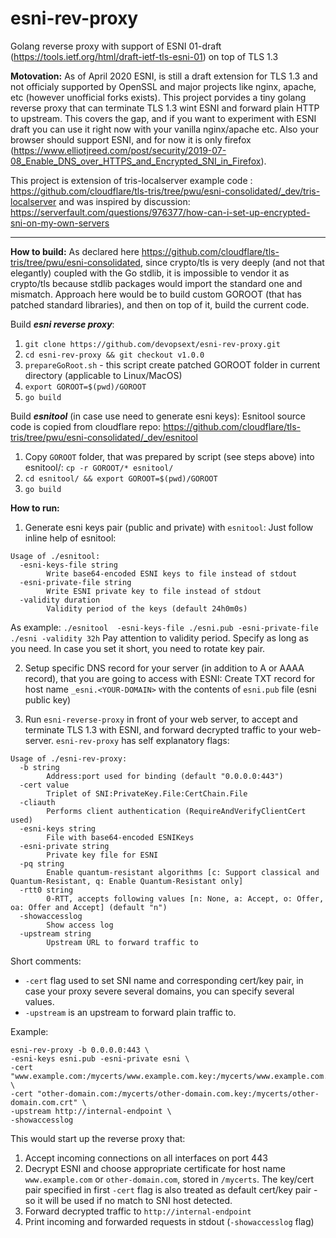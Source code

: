 # esni-rev-proxy
Golang reverse proxy with support of ESNI 01-draft (https://tools.ietf.org/html/draft-ietf-tls-esni-01) on top of TLS 1.3

__Motovation:__ As of April 2020 ESNI, is still a draft extension for TLS 1.3 and not officialy supported by OpenSSL and major projects like nginx, apache, etc (however unofficial forks exists). This project porvides a tiny golang reverse proxy that can terminate TLS 1.3 wint ESNI and forward plain HTTP to upstream. This covers the gap, and if you want to experiment with ESNI draft you can use it right now with your vanilla nginx/apache etc. Also your browser should support ESNI, and for now it is only firefox (https://www.elliotjreed.com/post/security/2019-07-08_Enable_DNS_over_HTTPS_and_Encrypted_SNI_in_Firefox). 

This project is extension of tris-localserver example code : https://github.com/cloudflare/tls-tris/tree/pwu/esni-consolidated/_dev/tris-localserver and was inspired by discussion: https://serverfault.com/questions/976377/how-can-i-set-up-encrypted-sni-on-my-own-servers

---
__How to build:__
As declared here https://github.com/cloudflare/tls-tris/tree/pwu/esni-consolidated, since crypto/tls is very deeply (and not that elegantly) coupled with the Go stdlib, it is impossible to vendor it as crypto/tls because stdlib packages would import the standard one and mismatch. 
Approach here would be to build custom GOROOT (that has patched standard libraries), and then on top of it, build the current code.

Build ___esni reverse proxy___:
1. `git clone https://github.com/devopsext/esni-rev-proxy.git`
2. `cd esni-rev-proxy && git checkout v1.0.0` 
3. `prepareGoRoot.sh` - this script create patched GOROOT folder in current directory (applicable to Linux/MacOS)
4. `export GOROOT=$(pwd)/GOROOT`
5. `go build`

Build ___esnitool___ (in case use need to generate esni keys):
Esnitool source code is copied from cloudflare repo: 
https://github.com/cloudflare/tls-tris/tree/pwu/esni-consolidated/_dev/esnitool
1. Copy `GOROOT` folder, that was prepared by script (see steps above) into esnitool/: `cp -r GOROOT/* esnitool/`
2. `cd esnitool/ && export GOROOT=$(pwd)/GOROOT`
3. `go build`


__How to run:__
1. Generate esni keys pair (public and private) with `esnitool`:
Just follow inline help of esnitool:
```
Usage of ./esnitool:
  -esni-keys-file string
        Write base64-encoded ESNI keys to file instead of stdout
  -esni-private-file string
        Write ESNI private key to file instead of stdout
  -validity duration
        Validity period of the keys (default 24h0m0s)
```
As example:
`./esnitool  -esni-keys-file ./esni.pub -esni-private-file ./esni -validity 32h`
Pay attention to validity period. Specify as long as you need. In case you set it short,
you need to rotate key pair.

2. Setup specific DNS record for your server (in addition to A or AAAA record), that you are going to access with ESNI:
 Create TXT record for host name `_esni.<YOUR-DOMAIN>` with the contents of `esni.pub` file (esni public key)
 
3. Run `esni-reverse-proxy` in front of your web server, to accept and terminate TLS 1.3 with ESNI,
and forward decrypted traffic to your web-server. `esni-rev-proxy` has self explanatory flags:
```
Usage of ./esni-rev-proxy:
  -b string
        Address:port used for binding (default "0.0.0.0:443")
  -cert value
        Triplet of SNI:PrivateKey.File:CertChain.File
  -cliauth
        Performs client authentication (RequireAndVerifyClientCert used)
  -esni-keys string
        File with base64-encoded ESNIKeys
  -esni-private string
        Private key file for ESNI
  -pq string
        Enable quantum-resistant algorithms [c: Support classical and Quantum-Resistant, q: Enable Quantum-Resistant only]
  -rtt0 string
        0-RTT, accepts following values [n: None, a: Accept, o: Offer, oa: Offer and Accept] (default "n")
  -showaccesslog
        Show access log
  -upstream string
        Upstream URL to forward traffic to
```
Short comments:
* `-cert` flag used to set SNI name and corresponding cert/key pair, in case your proxy severe several domains, you can specify several values.
* `-upstream` is an upstream to forward plain traffic to.

Example:

```
esni-rev-proxy -b 0.0.0.0:443 \
-esni-keys esni.pub -esni-private esni \
-cert "www.example.com:/mycerts/www.example.com.key:/mycerts/www.example.com.crt" \
-cert "other-domain.com:/mycerts/other-domain.com.key:/mycerts/other-domain.com.crt" \
-upstream http://internal-endpoint \
-showaccesslog
```

This would start up the reverse proxy that:
1. Accept incoming connections on all interfaces on port 443
2. Decrypt ESNI and choose appropriate certificate for host name `www.example.com` or `other-domain.com`,
stored in `/mycerts`. The key/cert pair specified in first `-cert` flag is also treated as default cert/key pair - 
so it will be used if no match to SNI host detected.
3. Forward decrypted traffic to `http://internal-endpoint`
4. Print incoming and forwarded requests in stdout (`-showaccesslog` flag)
